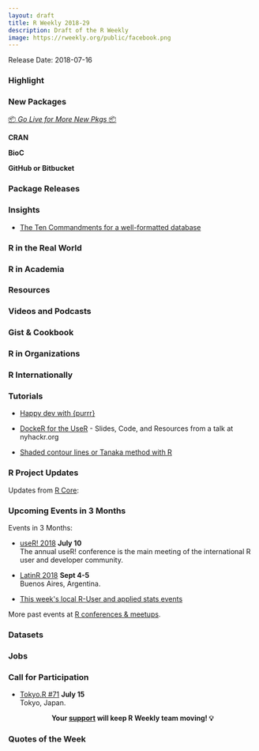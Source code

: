```yaml
---
layout: draft
title: R Weekly 2018-29
description: Draft of the R Weekly
image: https://rweekly.org/public/facebook.png
---
```


Release Date: 2018-07-16

###  Highlight


###  New Packages

<p class="added-hostname"><a href="https://rweekly.org/live" target="_blank" class="externalLink">📦 <i>Go Live for More New Pkgs</i> 📦</a></p>

**CRAN**


**BioC**


**GitHub or Bitbucket**



### Package Releases



### Insights

+ [The Ten Commandments for a well-formatted database](https://rtask.thinkr.fr/blog/the-ten-commandments-for-a-well-formatted-database/)

### R in the Real World




###  R in Academia



###  Resources


###  Videos and Podcasts



### Gist & Cookbook




###  R in Organizations




### R Internationally



###  Tutorials

+ [Happy dev with {purrr}](https://colinfay.me/happy-dev-purrr/)
+ [DockeR for the UseR](https://github.com/noamross/nyhackr-docker-talk) - Slides, Code, and Resources from a talk at nyhackr.org

+ [Shaded contour lines or Tanaka method with R](https://rgeomatic.hypotheses.org/1536)

<!--<div class="post-more-begin"></div><div class="post-more-end"></div>-->

###  R Project Updates

Updates from [R Core](http://developer.r-project.org/blosxom.cgi/R-devel/NEWS):




###  Upcoming Events in 3 Months

Events in 3 Months:

+ [useR! 2018](https://user2018.r-project.org/) **July 10** <br />
The annual useR! conference is the main meeting of the international R user and developer community.

+ [LatinR 2018](http://latin-r.com/) **Sept 4-5** <br />
Buenos Aires, Argentina.

+ [This week's local R-User and applied stats events](https://community.rstudio.com/c/irl)

More past events at [R conferences & meetups](https://conf.rweekly.org).

### Datasets




### Jobs




###  Call for Participation

+ [Tokyo.R #71](https://tokyor.connpass.com/event/92522/) **July 15**<br /> Tokyo, Japan.

<p class="hide-support added-hostname support-rweekly" style="text-align: center;font-weight: bold;">Your <a class="non-visited externalLink" href="https://www.patreon.com/rweekly" onclick="pas(this)">support</a> will keep R Weekly team moving! 💡</p>

###  Quotes of the Week

